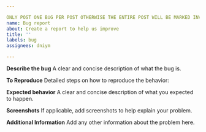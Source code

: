 ```yaml
---

ONLY POST ONE BUG PER POST OTHERWISE THE ENTIRE POST WILL BE MARKED INVALID. 
name: Bug report
about: Create a report to help us improve
title: ''
labels: bug
assignees: dniym

---
```


**Describe the bug**
A clear and concise description of what the bug is.

**To Reproduce**
Detailed steps on how to reproduce the behavior:

**Expected behavior**
A clear and concise description of what you expected to happen.

**Screenshots**
If applicable, add screenshots to help explain your problem.

**Additional Information**
Add any other information about the problem here.
